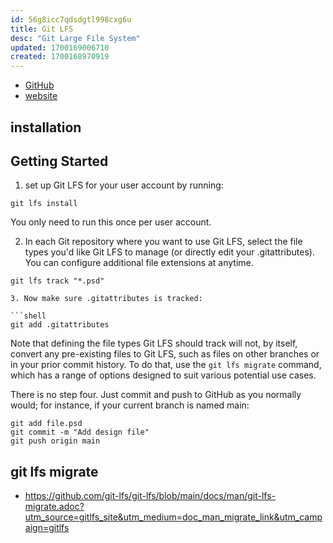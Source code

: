```yaml
---
id: 56g8icc7qdsdgtl998cxg6u
title: Git LFS
desc: "Git Large File System"
updated: 1700169006710
created: 1700168970919
---
```


- [GitHub](https://github.com/git-lfs/git-lfs?utm_source=gitlfs_site&utm_medium=installation_link&utm_campaign=gitlfs#installing)
- [website](https://git-lfs.com/)

## installation

## Getting Started

1. set up Git LFS for your user account by running:

```shell
git lfs install
```

You only need to run this once per user account.

2. In each Git repository where you want to use Git LFS, select the file types you'd like Git LFS to manage (or directly edit your .gitattributes). You can configure additional file extensions at anytime.

````shell
git lfs track "*.psd"

3. Now make sure .gitattributes is tracked:

```shell
git add .gitattributes
````

Note that defining the file types Git LFS should track will not, by itself, convert any pre-existing files to Git LFS, such as files on other branches or in your prior commit history. To do that, use the `git lfs migrate` command, which has a range of options designed to suit various potential use cases.

There is no step four. Just commit and push to GitHub as you normally would; for instance, if your current branch is named main:

```shell
git add file.psd
git commit -m "Add design file"
git push origin main
```

## git lfs migrate

- https://github.com/git-lfs/git-lfs/blob/main/docs/man/git-lfs-migrate.adoc?utm_source=gitlfs_site&utm_medium=doc_man_migrate_link&utm_campaign=gitlfs
